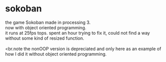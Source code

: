 # sokoban
the game Sokoban made in processing 3. <br>
now with object oriented programming. <br>
it runs at 25fps tops. spent an hour trying to fix it, could not find a way without some kind of resized function. <br>
<br><br.note the nonOOP version is depreciated and only here as an example of how I did it without object oriented programming.
